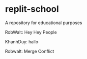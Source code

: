 # replit-school
A repository for educational purposes

RobWalt: Hey Hey People

KhanhDuy: hallo

Robwalt: Merge Conflict